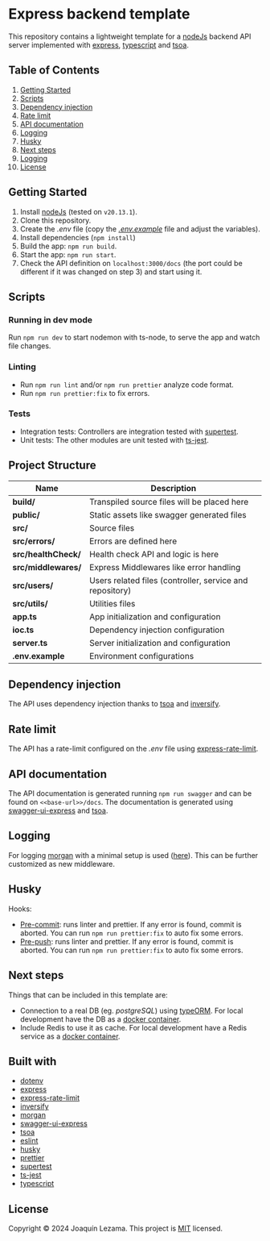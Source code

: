# Express backend template

This repository contains a lightweight template for a [nodeJs](https://nodejs.org/en) backend API server implemented with [express](https://expressjs.com/), [typescript](https://www.typescriptlang.org/) and [tsoa](https://github.com/lukeautry/tsoa).

## Table of Contents
1. [Getting Started](#getting-started)
1. [Scripts](#scripts)
1. [Dependency injection](#dependency-injection)
1. [Rate limit](#rate-limit)
1. [API documentation](#api-documentation)
1. [Logging](#logging)
1. [Husky](#husky)
1. [Next steps](#next-steps)
1. [Logging](#built-with)
1. [License](#license)

## Getting Started

1. Install [nodeJs](https://nodejs.org/en) (tested on `v20.13.1`).
2. Clone this repository.
3. Create the _.env_ file (copy the _[.env.example](./.env.example)_ file and adjust the variables).
4. Install dependencies (`npm install`)
3. Build the app: `npm run build`.
4. Start the app: `npm run start`.
5. Check the API definition on `localhost:3000/docs` (the port could be different if it was changed on step 3) and start using it.

## Scripts

### Running in dev mode
Run `npm run dev` to start nodemon with ts-node, to serve the app and watch file changes.

### Linting

* Run `npm run lint` and/or `npm run prettier` analyze code format. 
* Run `npm run prettier:fix` to fix errors.

### Tests

* Integration tests: Controllers are integration tested with [supertest](https://github.com/ladjs/supertest).
* Unit tests: The other modules are unit tested with [ts-jest](https://github.com/kulshekhar/ts-jest).

## Project Structure

| Name                              | Description |
| --------------------------------- | ----------- |
| **build/**                        | Transpiled source files will be placed here  |
| **public/**                       | Static assets like swagger generated files |
| **src/**                          | Source files |
| **src/errors/**                   | Errors are defined here |
| **src/healthCheck/**              | Health check API and logic is here |
| **src/middlewares/**              | Express Middlewares like error handling  |
| **src/users/**                    | Users related files (controller, service and repository) |
| **src/utils/**                    | Utilities files |
| **app.ts**                        | App initialization and configuration |
| **ioc.ts**                        | Dependency injection configuration |
| **server.ts**                     | Server initialization and configuration |
| **.env.example**                  | Environment configurations |

## Dependency injection

The API uses dependency injection thanks to [tsoa](https://github.com/lukeautry/tsoa) and  [inversify](https://github.com/inversify/InversifyJS).

## Rate limit

The API has a rate-limit configured on the _.env_ file using  [express-rate-limit](https://github.com/express-rate-limit/express-rate-limit).

## API documentation

The API documentation is generated running `npm run swagger` and can be found on `<<base-url>>/docs`. The documentation is generated using [swagger-ui-express](https://github.com/scottie1984/swagger-ui-express) and [tsoa](https://github.com/lukeautry/tsoa).

## Logging

For logging [morgan](https://github.com/expressjs/morgan) with a minimal setup is used ([here](./src/app.ts#23)). This can be further customized as new middleware. 

## Husky

Hooks:
* [Pre-commit](./.husky/pre-commit): runs linter and prettier. If any error is found, commit is aborted. You can run `npm run prettier:fix` to auto fix some errors.
* [Pre-push](./.husky/pre-commit): runs linter and prettier. If any error is found, commit is aborted. You can run `npm run prettier:fix` to auto fix some errors.

## Next steps

Things that can be included in this template are:

* Connection to a real DB (eg. _postgreSQL_) using [typeORM](https://typeorm.io/). For local development have the DB as a [docker container](https://hub.docker.com/_/postgres).
* Include Redis to use it as cache. For local development have a Redis service as a [docker container](https://hub.docker.com/_/redis).

## Built with

* [dotenv](https://github.com/motdotla/dotenv)
* [express](https://expressjs.com/)
* [express-rate-limit](https://github.com/express-rate-limit/express-rate-limit)
* [inversify](https://github.com/inversify/InversifyJS)
* [morgan](https://github.com/expressjs/morgan)
* [swagger-ui-express](https://github.com/scottie1984/swagger-ui-express)
* [tsoa](https://github.com/lukeautry/tsoa)
* [eslint](https://eslint.org/)
* [husky](https://github.com/typicode/husky)
* [prettier](https://prettier.io/)
* [supertest](https://github.com/ladjs/supertest)
* [ts-jest](https://github.com/kulshekhar/ts-jest)
* [typescript](https://www.typescriptlang.org/)

## License
Copyright © 2024 Joaquín Lezama.
This project is [MIT](./LICENSE) licensed.
